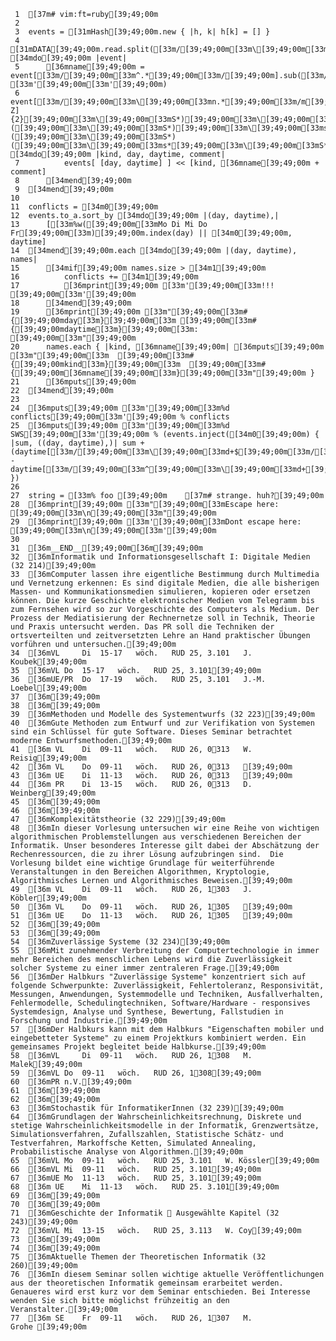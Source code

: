      1	[37m# vim:ft=ruby[39;49;00m
     2
     3	events = [31mHash[39;49;00m.new { |h, k| h[k] = [] }
     4	[31mDATA[39;49;00m.read.split([33m/[39;49;00m[33m\[39;49;00m[33mn[39;49;00m[33m\[39;49;00m[33mn[39;49;00m[33m\[39;49;00m[33mn[39;49;00m[33m\[39;49;00m[33ms*[39;49;00m[33m/[39;49;00m).each [34mdo[39;49;00m |event|
     5		[36mname[39;49;00m = event[[33m/[39;49;00m[33m^.*[39;49;00m[33m/[39;49;00m].sub([33m/[39;49;00m[33mhttp:.*[39;49;00m[33m/[39;49;00m, [33m'[39;49;00m[33m'[39;49;00m)
     6		event[[33m/[39;49;00m[33m\[39;49;00m[33mn.*[39;49;00m[33m/m[39;49;00m].scan([33m/[39;49;00m[33m^([A-Z]{2}[39;49;00m[33m\[39;49;00m[33mS*)[39;49;00m[33m\[39;49;00m[33ms*([39;49;00m[33m\[39;49;00m[33mS*)[39;49;00m[33m\[39;49;00m[33ms*([39;49;00m[33m\[39;49;00m[33mS*)([39;49;00m[33m\[39;49;00m[33ms*[39;49;00m[33m\[39;49;00m[33mS*)[39;49;00m[33m/[39;49;00m) [34mdo[39;49;00m |kind, day, daytime, comment|
     7			events[ [day, daytime] ] << [kind, [36mname[39;49;00m + comment]
     8		[34mend[39;49;00m
     9	[34mend[39;49;00m
    10
    11	conflicts = [34m0[39;49;00m
    12	events.to_a.sort_by [34mdo[39;49;00m |(day, daytime),|
    13		[[33m%w([39;49;00m[33mMo Di Mi Do Fr[39;49;00m[33m)[39;49;00m.index(day) || [34m0[39;49;00m, daytime]
    14	[34mend[39;49;00m.each [34mdo[39;49;00m |(day, daytime), names|
    15		[34mif[39;49;00m names.size > [34m1[39;49;00m
    16			conflicts += [34m1[39;49;00m
    17			[36mprint[39;49;00m [33m'[39;49;00m[33m!!! [39;49;00m[33m'[39;49;00m
    18		[34mend[39;49;00m
    19		[36mprint[39;49;00m [33m"[39;49;00m[33m#{[39;49;00mday[33m}[39;49;00m[33m [39;49;00m[33m#{[39;49;00mdaytime[33m}[39;49;00m[33m: [39;49;00m[33m"[39;49;00m
    20		names.each { |kind, [36mname[39;49;00m| [36mputs[39;49;00m [33m"[39;49;00m[33m  [39;49;00m[33m#{[39;49;00mkind[33m}[39;49;00m[33m  [39;49;00m[33m#{[39;49;00m[36mname[39;49;00m[33m}[39;49;00m[33m"[39;49;00m }
    21		[36mputs[39;49;00m
    22	[34mend[39;49;00m
    23
    24	[36mputs[39;49;00m [33m'[39;49;00m[33m%d conflicts[39;49;00m[33m'[39;49;00m % conflicts
    25	[36mputs[39;49;00m [33m'[39;49;00m[33m%d SWS[39;49;00m[33m'[39;49;00m % (events.inject([34m0[39;49;00m) { |sum, ((day, daytime),)| sum + (daytime[[33m/[39;49;00m[33m\[39;49;00m[33md+$[39;49;00m[33m/[39;49;00m].to_i - daytime[[33m/[39;49;00m[33m^[39;49;00m[33m\[39;49;00m[33md+[39;49;00m[33m/[39;49;00m].to_i) })
    26
    27	string = [33m% foo [39;49;00m    [37m# strange. huh?[39;49;00m
    28	[36mprint[39;49;00m [33m"[39;49;00m[33mEscape here: [39;49;00m[33m\n[39;49;00m[33m"[39;49;00m
    29	[36mprint[39;49;00m [33m'[39;49;00m[33mDont escape here: [39;49;00m[33m\n[39;49;00m[33m'[39;49;00m
    30
    31	[36m__END__[39;49;00m[36m[39;49;00m
    32	[36mInformatik und Informationsgesellschaft I: Digitale Medien (32 214)[39;49;00m
    33	[36mComputer lassen ihre eigentliche Bestimmung durch Multimedia und Vernetzung erkennen: Es sind digitale Medien, die alle bisherigen Massen- und Kommunikationsmedien simulieren, kopieren oder ersetzen können. Die kurze Geschichte elektronischer Medien vom Telegramm bis zum Fernsehen wird so zur Vorgeschichte des Computers als Medium. Der Prozess der Mediatisierung der Rechnernetze soll in Technik, Theorie und Praxis untersucht werden. Das PR soll die Techniken der ortsverteilten und zeitversetzten Lehre an Hand praktischer Übungen vorführen und untersuchen.[39;49;00m
    34	[36mVL 	Di	15-17	wöch.	RUD 25, 3.101	J. Koubek[39;49;00m
    35	[36mVL	Do	15-17	wöch.	RUD 25, 3.101[39;49;00m
    36	[36mUE/PR	Do	17-19	wöch.	RUD 25, 3.101	J.-M. Loebel[39;49;00m
    37	[36m[39;49;00m
    38	[36m[39;49;00m
    39	[36mMethoden und Modelle des Systementwurfs (32 223)[39;49;00m
    40	[36mGute Methoden zum Entwurf und zur Verifikation von Systemen sind ein Schlüssel für gute Software. Dieses Seminar betrachtet moderne Entwurfsmethoden.[39;49;00m
    41	[36m VL	Di	09-11	wöch.	RUD 26, 0313	W. Reisig[39;49;00m
    42	[36m VL	Do	09-11	wöch.	RUD 26, 0313	[39;49;00m
    43	[36m UE	Di	11-13	wöch.	RUD 26, 0313	[39;49;00m
    44	[36m PR	Di	13-15	wöch.	RUD 26, 0313	D. Weinberg[39;49;00m
    45	[36m[39;49;00m
    46	[36m[39;49;00m
    47	[36mKomplexitätstheorie (32 229)[39;49;00m
    48	[36mIn dieser Vorlesung untersuchen wir eine Reihe von wichtigen algorithmischen Problemstellungen aus verschiedenen Bereichen der Informatik. Unser besonderes Interesse gilt dabei der Abschätzung der Rechenressourcen, die zu ihrer Lösung aufzubringen sind.  Die Vorlesung bildet eine wichtige Grundlage für weiterführende Veranstaltungen in den Bereichen Algorithmen, Kryptologie, Algorithmisches Lernen und Algorithmisches Beweisen.[39;49;00m
    49	[36m VL 	Di	09-11	wöch.	RUD 26, 1303	J. Köbler[39;49;00m
    50	[36m VL	Do	09-11	wöch.	RUD 26, 1305	[39;49;00m
    51	[36m UE	Do	11-13	wöch.	RUD 26, 1305	[39;49;00m
    52	[36m[39;49;00m
    53	[36m[39;49;00m
    54	[36mZuverlässige Systeme (32 234)[39;49;00m
    55	[36mMit zunehmender Verbreitung der Computertechnologie in immer mehr Bereichen des menschlichen Lebens wird die Zuverlässigkeit solcher Systeme zu einer immer zentraleren Frage.[39;49;00m
    56	[36mDer Halbkurs "Zuverlässige Systeme" konzentriert sich auf folgende Schwerpunkte: Zuverlässigkeit, Fehlertoleranz, Responsivität, Messungen, Anwendungen, Systemmodelle und Techniken, Ausfallverhalten, Fehlermodelle, Schedulingtechniken, Software/Hardware - responsives Systemdesign, Analyse und Synthese, Bewertung, Fallstudien in Forschung und Industrie.[39;49;00m
    57	[36mDer Halbkurs kann mit dem Halbkurs "Eigenschaften mobiler und eingebetteter Systeme" zu einem Projektkurs kombiniert werden. Ein gemeinsames Projekt begleitet beide Halbkurse.[39;49;00m
    58	[36mVL 	Di	09-11	wöch.	RUD 26, 1308	M. Malek[39;49;00m
    59	[36mVL	Do	09-11	wöch.	RUD 26, 1308[39;49;00m
    60	[36mPR	n.V.[39;49;00m
    61	[36m[39;49;00m
    62	[36m[39;49;00m
    63	[36mStochastik für InformatikerInnen (32 239)[39;49;00m
    64	[36mGrundlagen der Wahrscheinlichkeitsrechnung, Diskrete und stetige Wahrscheinlichkeitsmodelle in der Informatik, Grenzwertsätze, Simulationsverfahren, Zufallszahlen, Statistische Schätz- und Testverfahren, Markoffsche Ketten, Simulated Annealing, Probabilistische Analyse von Algorithmen.[39;49;00m
    65	[36mVL	Mo	09-11	wöch.	RUD 25, 3.101	W. Kössler[39;49;00m
    66	[36mVL	Mi	09-11	wöch.	RUD 25, 3.101[39;49;00m
    67	[36mUE	Mo	11-13	wöch.	RUD 25, 3.101[39;49;00m
    68	[36m UE	Mi	11-13	wöch.	RUD 25. 3.101[39;49;00m
    69	[36m[39;49;00m
    70	[36m[39;49;00m
    71	[36mGeschichte der Informatik  Ausgewählte Kapitel (32 243)[39;49;00m
    72	[36mVL	Mi	13-15	wöch.	RUD 25, 3.113	W. Coy[39;49;00m
    73	[36m[39;49;00m
    74	[36m[39;49;00m
    75	[36mAktuelle Themen der Theoretischen Informatik (32 260)[39;49;00m
    76	[36mIn diesem Seminar sollen wichtige aktuelle Veröffentlichungen aus der theoretischen Informatik gemeinsam erarbeitet werden. Genaueres wird erst kurz vor dem Seminar entschieden. Bei Interesse wenden Sie sich bitte möglichst frühzeitig an den Veranstalter.[39;49;00m
    77	[36m SE	Fr	09-11	wöch.	RUD 26, 1307	M. Grohe [39;49;00m
